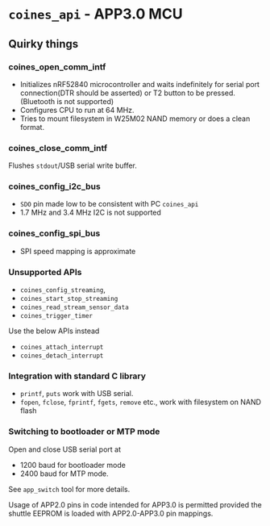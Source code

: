 # `coines_api` - APP3.0 MCU

## Quirky things

### coines_open_comm_intf

- Initializes nRF52840 microcontroller and waits indefinitely for serial port connection(DTR should be asserted) or T2 button to be pressed. (Bluetooth is not supported) 
- Configures CPU to run at 64 MHz.
- Tries to mount filesystem in W25M02 NAND memory or does a clean format.

### coines_close_comm_intf

Flushes `stdout`/USB serial write buffer.

### coines_config_i2c_bus

- `SDO` pin made low to be consistent with PC `coines_api`
- 1.7 MHz and 3.4 MHz I2C is not supported

### coines_config_spi_bus
- SPI speed mapping is approximate

### Unsupported APIs

- `coines_config_streaming`,
- `coines_start_stop_streaming`
- `coines_read_stream_sensor_data`
- `coines_trigger_timer`

Use the below APIs instead
- `coines_attach_interrupt`
- `coines_detach_interrupt`

### Integration with standard C library
- `printf`, `puts` work with USB serial.
- `fopen`, `fclose`, `fprintf`, `fgets`, `remove` etc., work with filesystem on NAND flash

### Switching to bootloader or MTP mode 

Open and close USB serial port at 
 - 1200 baud for bootloader mode
 - 2400 baud for MTP mode.
 
See `app_switch` tool for more details.

Usage of APP2.0 pins in code intended for APP3.0 is permitted provided the shuttle EEPROM is loaded with APP2.0-APP3.0 pin mappings.
